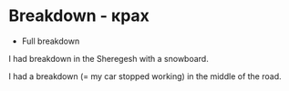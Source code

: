 # Breakdown - крах

- Full breakdown

I had breakdown in the Sheregesh with a snowboard.

I had a breakdown (= my car stopped working) in the middle of the road.
